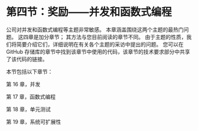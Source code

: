 # 第四节：奖励——并发和函数式编程

公司对并发和函数式编程等主题非常敏感。 本章涵盖围绕这两个主题的最热门问题。 这四章是加分章节； 其方法与您目前阅读的章节不同。 由于主题的性质，我们将简要介绍它们，详细说明在有关各个主题的采访中提出的问题。 您可以在 GitHub 存储库的章节中找到该章节中使用的代码，该章节的技术要求部分中共享了该代码的链接。

本节包括以下章节：

第 16 章，并发

第 17 章，函数式编程

第 18 章，单元测试

第 19 章，系统可扩展性